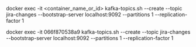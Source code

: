 docker exec -it <container_name_or_id> kafka-topics.sh --create --topic jira-changes --bootstrap-server localhost:9092 --partitions 1 --replication-factor 1

docker exec -it 066f870538a9 kafka-topics.sh --create --topic jira-changes --bootstrap-server localhost:9092 --partitions 1 --replication-factor 1
